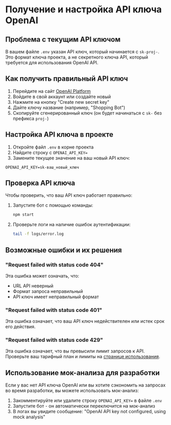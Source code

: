 # Получение и настройка API ключа OpenAI

## Проблема с текущим API ключом

В вашем файле `.env` указан API ключ, который начинается с `sk-proj-`. Это формат ключа проекта, а не секретного ключа API, который требуется для использования OpenAI API.

## Как получить правильный API ключ

1. Перейдите на сайт [OpenAI Platform](https://platform.openai.com/api-keys)
2. Войдите в свой аккаунт или создайте новый
3. Нажмите на кнопку "Create new secret key"
4. Дайте ключу название (например, "Shopping Bot")
5. Скопируйте сгенерированный ключ (он будет начинаться с `sk-` без префикса `proj-`)

## Настройка API ключа в проекте

1. Откройте файл `.env` в корне проекта
2. Найдите строку с `OPENAI_API_KEY=`
3. Замените текущее значение на ваш новый API ключ:

```
OPENAI_API_KEY=sk-ваш_новый_ключ
```

## Проверка API ключа

Чтобы проверить, что ваш API ключ работает правильно:

1. Запустите бот с помощью команды:
   ```bash
   npm start
   ```

2. Проверьте логи на наличие ошибок аутентификации:
   ```bash
   tail -f logs/error.log
   ```

## Возможные ошибки и их решения

### "Request failed with status code 404"

Эта ошибка может означать, что:
- URL API неверный
- Формат запроса неправильный
- API ключ имеет неправильный формат

### "Request failed with status code 401"

Эта ошибка означает, что ваш API ключ недействителен или истек срок его действия.

### "Request failed with status code 429"

Эта ошибка означает, что вы превысили лимит запросов к API. Проверьте ваш тарифный план и лимиты на [странице использования](https://platform.openai.com/usage).

## Использование мок-анализа для разработки

Если у вас нет API ключа OpenAI или вы хотите сэкономить на запросах во время разработки, вы можете использовать мок-анализ:

1. Закомментируйте или удалите строку `OPENAI_API_KEY=` в файле `.env`
2. Запустите бот - он автоматически переключится на мок-анализ
3. В логах вы увидите сообщение: "OpenAI API key not configured, using mock analysis" 